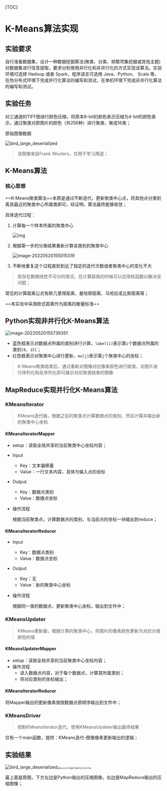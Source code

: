 [TOC]

# K-Means算法实现

## 实验要求

自行准备数据集，设计一种数据挖掘算法(聚类、分类、频繁项集挖掘或其他主题)对数据集进行信息提取，要求分别使用并行化和非并行化的方式实现该算法。实验环境可选择 Hadoop 或者 Spark，程序语言可选用 Java、Python、 Scala 等，在伪分布式环境下完成并行化算法的编写和测试，在单机环境下完成非并行化算法的编写和测试。

## 实验任务

对三通道的TIFF图进行颜色压缩，将原本8-bit的颜色表示压缩为4-bit的颜色表示，通过聚类对原图片的颜色（共256种）进行聚类，聚成16类；

原始图像数据

![bird_large_deserialized](https://fastly.jsdelivr.net/gh/cliche9/PicBeds/images/2022-05-20-bird_large_deserialized.tiff)

> 该图像来自Frank Wouters，仅用于学习用途；

## K-Means算法

### 核心思想

==K-Means聚类算法==本质是通过不断迭代，更新聚类中心点，将其他点分类到离其最近的聚类中心所属类即可，经证明，算法最终能够收敛；

具体迭代过程：

1. 计算每一个样本所属的聚类中心

   ![img](https://fastly.jsdelivr.net/gh/cliche9/PicBeds/images/2022-05-20-clip_image002.jpg)

2. 根据第一步的分类结果重新计算该类别的聚类中心

   ![image-20220520155015319](https://fastly.jsdelivr.net/gh/cliche9/PicBeds/images/2022-05-20-image-20220520155015319.png)

3. 不断地重复这个过程直到到达了指定的迭代次数或者聚类中心的变化不大

> 若存在数据线性不可分的情况，在计算距离的时候可以应用核函数以解决该问题；

常见的计算距离公式有欧几里得距离、曼哈顿距离、马哈拉诺比斯距离等；

==本实验中采用欧式距离作为距离的衡量标准==

## Python实现非并行化K-Means算法

![image-20220520155739351](https://fastly.jsdelivr.net/gh/cliche9/PicBeds/images/2022-05-20-image-20220520155739351.png)

* 蓝色框表示对数据点所属的类别进行计算，`label[i]`表示第`i`个数据点所属的类别`[0, 15]`；
* 红色框表示对聚类中心进行更新，`mu[j]`表示第`j`个聚类中心的坐标；

> K-Means聚类结束后，通过重新对图像对应像素颜色进行赋值，对图片进行序列化和反序列化即可展示对应聚类结束的图像

## MapReduce实现并行化K-Means算法

### KMeansIterator

> KMeans迭代器，根据之前的聚类点计算数据点的类别，然后计算并输出新的聚类中心坐标

#### KMeansIteratorMapper

* setup：读取全局共享的当前聚类中心坐标内容；

* Input

  * Key：文本偏移量
  * Value：一行文本内容，具体为输入点的坐标

* Output

  * Key：数据点类别
  * Value：数据点坐标

* 操作流程

  根据当前聚类点，计算数据点的类别，与当前点的坐标一块输出到reduce；

#### KMeansIteratorReducer

* Input

  * Key：数据点类别
  * Value：数据点坐标

* Output

  * Key：无
  * Value：新的聚类中心坐标

* 操作流程

  根据同一类的数据点，更新聚类中心坐标，输出到文件中；

### KMeansUpdater

> KMeans更新器，根据计算的聚类中心，将图片的像素颜色更新为对应分类颜色的值

#### KMeansUpdaterMapper

* setup：读取全局共享的当前聚类中心坐标内容；
* 操作流程
  * 读入数据点内容，对于每个数据点，计算其所属类别；
  * 将对应类别的坐标输出；

#### KMeansIteratorReducer

将Mapper输出的更新像素值按数据点原顺序输出到文件中；

### KMeansDriver

> 控制KMeansIterator迭代，使用KMeansUpdater输出最终结果

仅有一个main函数，提供：KMeans迭代-图像像素更新输出的逻辑；

## 实验结果

![bird_large_deserialized](https://fastly.jsdelivr.net/gh/cliche9/PicBeds/images/2022-05-20-bird_large_deserialized.tiff)<img src="https://fastly.jsdelivr.net/gh/cliche9/PicBeds/images/2022-05-20-py_out_img.tiff" alt="py_out_img" style="zoom:50%;" /><img src="https://fastly.jsdelivr.net/gh/cliche9/PicBeds/images/2022-05-20-mapred_out_img.tiff" alt="mapred_out_img" style="zoom:50%;" />

最上面是原图，下方左边是Python输出的压缩图像，右边是MapReduce输出的压缩图像；

